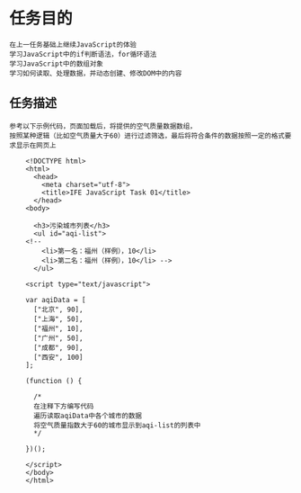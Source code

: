 任务目的
====
    在上一任务基础上继续JavaScript的体验
    学习JavaScript中的if判断语法，for循环语法
    学习JavaScript中的数组对象
    学习如何读取、处理数据，并动态创建、修改DOM中的内容
任务描述
----
    参考以下示例代码，页面加载后，将提供的空气质量数据数组，
    按照某种逻辑（比如空气质量大于60）进行过滤筛选，最后将符合条件的数据按照一定的格式要求显示在网页上

        <!DOCTYPE html>
        <html>
          <head>
            <meta charset="utf-8">
            <title>IFE JavaScript Task 01</title>
          </head>
        <body>

          <h3>污染城市列表</h3>
          <ul id="aqi-list">
        <!--   
            <li>第一名：福州（样例），10</li>
            <li>第二名：福州（样例），10</li> -->
          </ul>

        <script type="text/javascript">

        var aqiData = [
          ["北京", 90],
          ["上海", 50],
          ["福州", 10],
          ["广州", 50],
          ["成都", 90],
          ["西安", 100]
        ];

        (function () {

          /*
          在注释下方编写代码
          遍历读取aqiData中各个城市的数据
          将空气质量指数大于60的城市显示到aqi-list的列表中
          */

        })();

        </script>
        </body>
        </html>
